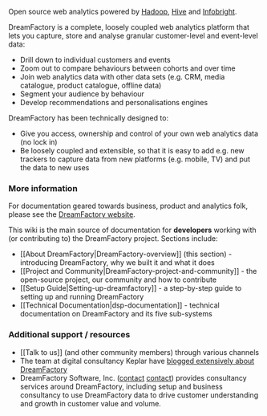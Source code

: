 Open source web analytics powered by [Hadoop](http://hadoop.apache.org/), [Hive](http://hive.apache.org/) and [Infobright](http://www.infobright.org/).

DreamFactory is a complete, loosely coupled web analytics platform that lets you capture, store and analyse granular customer-level and event-level data:

* Drill down to individual customers and events
* Zoom out to compare behaviours between cohorts and over time
* Join web analytics data with other data sets (e.g. CRM, media catalogue, product catalogue, offline data)
* Segment your audience by behaviour
* Develop recommendations and personalisations engines

DreamFactory has been technically designed to:

* Give you access, ownership and control of your own web analytics data (no lock in)
* Be loosely coupled and extensible, so that it is easy to add e.g. new trackers to capture data from new platforms (e.g. mobile, TV) and put the data to new uses

### More information

For documentation geared towards business, product and analytics folk, please see the [DreamFactory website](http://dreamfactory.com).

This wiki is the main source of documentation for **developers** working with (or contributing to) the DreamFactory project. Sections include:
* [[About DreamFactory|DreamFactory-overview]] (this section) - introducing DreamFactory, why we built it and what it does
* [[Project and Community|DreamFactory-project-and-community]] - the open-source project, our community and how to contribute
* [[Setup Guide|Setting-up-dreamfactory]] - a step-by-step guide to setting up and running DreamFactory
* [[Technical Documentation|dsp-documentation]] - technical documentation on DreamFactory and its five sub-systems

### Additional support / resources

* [[Talk to us]] (and other community members) through various channels
* The team at digital consultancy Keplar have [blogged extensively about DreamFactory](http://www.keplarllp.com/blog/category/dreamfactory)
* DreamFactory Software, Inc. ([contact] [contact]) provides consultancy services around DreamFactory, including setup and business consultancy to use DreamFactory data to drive customer understanding and growth in customer value and volume.

[contact]: mailto:services@dreamfactory.com